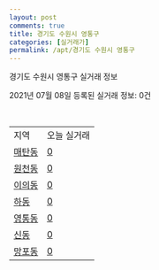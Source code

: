 ```yaml
---
layout: post
comments: true
title: 경기도 수원시 영통구
categories: [실거래가]
permalink: /apt/경기도 수원시 영통구
---
```


경기도 수원시 영통구 실거래 정보

2021년 07월 08일 등록된 실거래 정보: 0건

<script type="text/javascript">
  google.charts.load('current', {'packages':['corechart']});
  google.charts.setOnLoadCallback(drawChart);

  function drawChart() {
    var data = google.visualization.arrayToDataTable([['거래일', '매매', '전월세', '전매'], ['20-07', 526, 560, 0], ['20-08', 447, 561, 0], ['20-09', 450, 654, 0], ['20-10', 615, 555, 0], ['20-11', 798, 587, 0], ['20-12', 1109, 687, 0], ['21-01', 708, 650, 0], ['21-02', 553, 599, 0], ['21-03', 526, 604, 0], ['21-04', 425, 454, 0], ['21-05', 594, 462, 0], ['21-06', 328, 433, 0], ['21-07', 7, 50, 0]]);

    var options = {
      title: '최근 유형별 거래량 추이',
      legend: { position: 'bottom' }
    };

    var chart = new google.visualization.LineChart(document.getElementById('columnchart_material'));
    chart.draw(data, (options));
  }
</script>

<div id="columnchart_material" style="width: 95%; margin-left: -35px"></div>
<br>
<table class="sortable">
  <tr>
    <td>지역</td>
    <td>오늘 실거래</td>
  </tr>

  
  <tr class="item">
    <td><a href="경기도 수원시 영통구 매탄동">매탄동</a></td>
    <td><a href="경기도 수원시 영통구 매탄동">0</a></td>
  </tr>
    

  <tr class="item">
    <td><a href="경기도 수원시 영통구 원천동">원천동</a></td>
    <td><a href="경기도 수원시 영통구 원천동">0</a></td>
  </tr>
    

  <tr class="item">
    <td><a href="경기도 수원시 영통구 이의동">이의동</a></td>
    <td><a href="경기도 수원시 영통구 이의동">0</a></td>
  </tr>
    

  <tr class="item">
    <td><a href="경기도 수원시 영통구 하동">하동</a></td>
    <td><a href="경기도 수원시 영통구 하동">0</a></td>
  </tr>
    

  <tr class="item">
    <td><a href="경기도 수원시 영통구 영통동">영통동</a></td>
    <td><a href="경기도 수원시 영통구 영통동">0</a></td>
  </tr>
    

  <tr class="item">
    <td><a href="경기도 수원시 영통구 신동">신동</a></td>
    <td><a href="경기도 수원시 영통구 신동">0</a></td>
  </tr>
    

  <tr class="item">
    <td><a href="경기도 수원시 영통구 망포동">망포동</a></td>
    <td><a href="경기도 수원시 영통구 망포동">0</a></td>
  </tr>
    


</table>


    